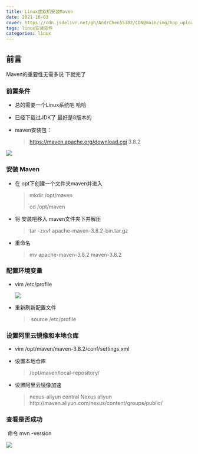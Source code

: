 ```yaml
---
title: Linux虚拟机安装Maven
date: 2021-10-03
cover: https://cdn.jsdelivr.net/gh/AndrChen55302/CDN@main/img/hpp_upload/1633760025000.webp
tags: linux安装软件
categories: linux
---
```

## 前言

Maven的重要性无需多说 下就完了

### 前置条件

- 总的需要一个Linux系统吧 哈哈

- 已经下载过JDK了 最好是8版本的

- maven安装包：

  >https://maven.apache.org/download.cgi  3.8.2

![](https://cdn.jsdelivr.net/gh/AndrChen55302/CDN@main/img/hpp_upload/1632731352000.png)

### 安装 Maven

- 在 opt下创建一个文件夹maven并进入

  >mkdir /opt/maven 
  >
  >cd /opt/maven

- 将 安装吧移入 maven文件夹下并解压

  >tar -zxvf apache-maven-3.8.2-bin.tar.gz

- 重命名

  >mv apache-maven-3.8.2 maven-3.8.2

### 配置环境变量

 - vim /etc/profile

   ![](https://cdn.jsdelivr.net/gh/AndrChen55302/CDN@main/img/hpp_upload/1632732291000.png)

- 重新刷新配置文件

  > ​	source /etc/profile

### 设置阿里云镜像和本地仓库

 - vim /opt/maven/maven-3.8.2/conf/settings.xml

 - 设置本地仓库

   ><localRepository>/opt/maven/local-repository/</localRepository>

- 设置阿里云镜像加速

  ><mirror>  
  >    <id>nexus-aliyun</id>  
  >    <mirrorOf>central</mirrorOf>  
  >    <name>Nexus aliyun</name>  
  >    <url>http://maven.aliyun.com/nexus/content/groups/public/</url>
  ></mirror>

### 查看是否成功

​	命令 mvn -version

![](https://cdn.jsdelivr.net/gh/AndrChen55302/CDN@main/img/hpp_upload/1632732719000.png)








